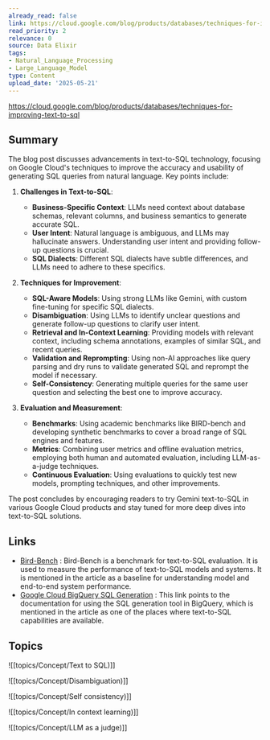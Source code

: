 ```yaml
---
already_read: false
link: https://cloud.google.com/blog/products/databases/techniques-for-improving-text-to-sql
read_priority: 2
relevance: 0
source: Data Elixir
tags:
- Natural_Language_Processing
- Large_Language_Model
type: Content
upload_date: '2025-05-21'
---
```


https://cloud.google.com/blog/products/databases/techniques-for-improving-text-to-sql
## Summary

The blog post discusses advancements in text-to-SQL technology, focusing on Google Cloud's techniques to improve the accuracy and usability of generating SQL queries from natural language. Key points include:

1. **Challenges in Text-to-SQL**:
   - **Business-Specific Context**: LLMs need context about database schemas, relevant columns, and business semantics to generate accurate SQL.
   - **User Intent**: Natural language is ambiguous, and LLMs may hallucinate answers. Understanding user intent and providing follow-up questions is crucial.
   - **SQL Dialects**: Different SQL dialects have subtle differences, and LLMs need to adhere to these specifics.

2. **Techniques for Improvement**:
   - **SQL-Aware Models**: Using strong LLMs like Gemini, with custom fine-tuning for specific SQL dialects.
   - **Disambiguation**: Using LLMs to identify unclear questions and generate follow-up questions to clarify user intent.
   - **Retrieval and In-Context Learning**: Providing models with relevant context, including schema annotations, examples of similar SQL, and recent queries.
   - **Validation and Reprompting**: Using non-AI approaches like query parsing and dry runs to validate generated SQL and reprompt the model if necessary.
   - **Self-Consistency**: Generating multiple queries for the same user question and selecting the best one to improve accuracy.

3. **Evaluation and Measurement**:
   - **Benchmarks**: Using academic benchmarks like BIRD-bench and developing synthetic benchmarks to cover a broad range of SQL engines and features.
   - **Metrics**: Combining user metrics and offline evaluation metrics, employing both human and automated evaluation, including LLM-as-a-judge techniques.
   - **Continuous Evaluation**: Using evaluations to quickly test new models, prompting techniques, and other improvements.

The post concludes by encouraging readers to try Gemini text-to-SQL in various Google Cloud products and stay tuned for more deep dives into text-to-SQL solutions.
## Links

- [Bird-Bench](https://bird-bench.github.io/) : Bird-Bench is a benchmark for text-to-SQL evaluation. It is used to measure the performance of text-to-SQL models and systems. It is mentioned in the article as a baseline for understanding model and end-to-end system performance.
- [Google Cloud BigQuery SQL Generation](https://cloud.google.com/bigquery/docs/write-sql-gemini#use_the_sql_generation_tool) : This link points to the documentation for using the SQL generation tool in BigQuery, which is mentioned in the article as one of the places where text-to-SQL capabilities are available.

## Topics

![[topics/Concept/Text to SQL)]]

![[topics/Concept/Disambiguation)]]

![[topics/Concept/Self consistency)]]

![[topics/Concept/In context learning)]]

![[topics/Concept/LLM as a judge)]]